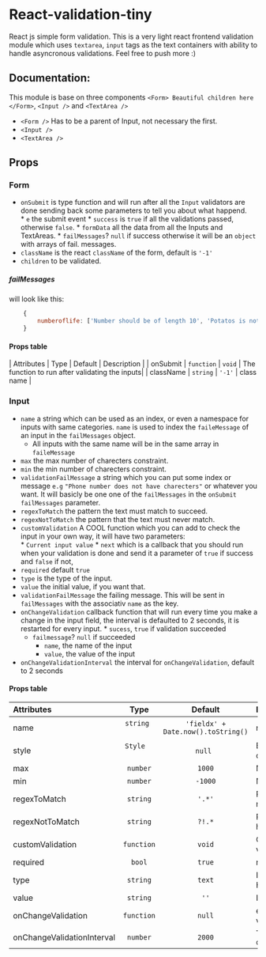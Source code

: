 # React-validation-tiny
React js simple form validation. This is a very light react frontend validation module which uses
`textarea`, `input` tags as the text containers with ability to handle asyncronous validations. Feel free to push more :)


## Documentation:
This module is base on three components `<Form> Beautiful children here </Form>`, `<Input />` and `<TextArea />`  

* `<Form />` Has to be a parent of Input, not necessary the first.
* `<Input />`
* `<TextArea />`

## Props

### Form

* `onSubmit` is type function and will run after all the `Input` validators are done sending back some parameters to tell you about what happend.  
		* `e` the submit event
		* `success` is `true` if all the validations passed, otherwise `false`.
		* `formData` all the data from all the Inputs and TextAreas.
		* `failMessages`? `null` if success otherwise it will be an `object`  with arrays of fail. messages.
* `className` is the react `className` of the form, default is `'-1'`
* `children` to be validated.

##### failMessages
will look like this:
```javascript
	{
		numberoflife: ['Number should be of length 10', 'Potatos is not a number'],
	}
```


#### Props table

| Attributes            | Type          | Default     | Description |
| onSubmit              | `function`    | `void`      | The function to run after validating the inputs|
| className      			  | `string`      | `'-1'`   	  | class name	|


### Input

* `name` a string which can be used as an index, or even a namespace for inputs with same categories. `name` is used to index the `faileMessage` of an input in the `failMessages` object.
	* All inputs with the same name will be in the same array in `faileMessage`
* `max` the max number of charecters constraint. 
* `min` the min number of charecters constraint.
* `validationFailMessage` a string which you can put some index or message `e.g` `"Phone number does not have charecters"` or whatever you want. It will basicly be one one of the `failMessages` in the `onSubmit`  `failMessages` parameter.
* `regexToMatch` the pattern the text must match to succeed.
* `regexNotToMatch` the pattern that the text must never match.
* `customValidation` A COOL function which you can add to check the input in your own way, it will have two parameters:  
				* `Current input value`
				* `next` which is a callback that you should run when your validation is done and send it a parameter of `true` if success and `false` if not, 
* `required` default `true`
* `type` is the type of the input.
* `value` the initial value, if you want that.
* `validationFailMessage` the failing message. This will be sent in `failMessages` with the associativ `name` as the key.
* `onChangeValidation` callback function that will run every time you make a change in the input field, the interval is defaulted to 2 seconds, it is restarted for every input.
	  * `sucess`, `true` if validation succeeded
  	* `failmessage`? `null` if succeeded
	  * `name`, the name of the input
	  * `value`, the value of the input
* `onChangeValidationInterval` the interval for `onChangeValidation`, default to 2 seconds


#### Props table

| Attributes            | Type          | Default     | Description |
| :---------            | :--:          | :-----:     | :----------- |
| name                  | `string`      | `'fieldx' + Date.now().toString()`      | name of the field |
| style                 | `Style`       | `null`      | Button container custom styles   |
| max            				| `number`      | `1000`      | Maximum length								   |
| min                		| `number`      | `-1000`     | Minimum length								   |
| regexToMatch          | `string`      | `'.*'`      | Pattern should be matched 			 |
| regexNotToMatch       | `string`      | `?!.*`      | Pattern should not have a match  |
| customValidation      | `function`    | `void`      | Custom async validation 				 |
| required              | `bool`        | `true`      | required HTML5									 |
| type      						| `string`      | `text`  		| Input type in HTML5  				  	 |
| value      						| `string`      | `''`   			| Initial value										 |
| onChangeValidation    | `function`    | `null`      | every change validation callback |
| onChangeValidationInterval | `number` | `2000`      | The interval for `onChangeValidation` |



